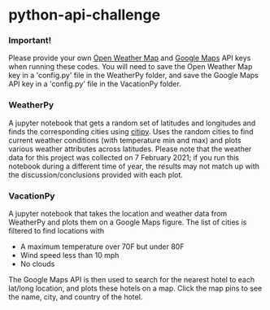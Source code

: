 # python-api-challenge

### Important!
Please provide your own [Open Weather Map](https://openweathermap.org/api) and [Google Maps](https://developers.google.com/maps/) API keys when running these codes.  You will need to save the Open Weather Map key in a 'config.py' file in the WeatherPy folder, and save the Google Maps API key in a 'config.py' file in the VacationPy folder.

### WeatherPy
A jupyter notebook that gets a random set of latitudes and longitudes and finds the corresponding cities using [citipy](https://pypi.org/project/citipy/).  Uses the random cities to find current weather conditions (with temperature min and max) and plots various weather attributes across latitudes.
Please note that the weather data for this project was collected on 7 February 2021; if you run this notebook during a different time of year, the results may not match up with the discussion/conclusions provided with each plot.

### VacationPy
A jupyter notebook that takes the location and weather data from WeatherPy and plots them on a Google Maps figure.  The list of cities is filtered to find locations with 
- A maximum temperature over 70F but under 80F
- Wind speed less than 10 mph
- No clouds

The Google Maps API is then used to search for the nearest hotel to each lat/long location, and plots these hotels on a map.  Click the map pins to see the name, city, and country of the hotel.